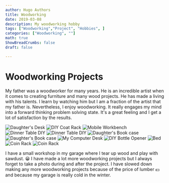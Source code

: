 ```yaml
---
author: Hugo Authors
title: Woodworking
date: 2019-03-08
description: My woodworking hobby 
tags: ["Woodworking","Project", "Hobbies", ]
categories: ["Woodworking", ""]
math: true
ShowBreadCrumbs: false
draft: false

---
```

# Woodworking Projects
My father was a woodworker for many years. He is an incredible artist when it comes to creating furniture and many wood projects. He has made a living with his talents. I learn by watching him but I am a fraction of the artist that my father is. Nevertheless, I enjoy woodworking. It really engages my mind into a forward thinking problem solving state. It's a great feeling and I get a lot of satisfaction by the results. 

![](/blog/Woodworking/IMG_3238.jpg "Daughter's Desk")
![](/blog/Woodworking/IMG_3671.JPG "DIY Coat Rack")
![](/blog/Woodworking/IMG_3729.jpg "Mobile Workbench")
![](/blog/Woodworking/IMG_3736.jpg "Dinner Table DIY")
![](/blog/Woodworking/IMG_9389.JPG "Dinner Table DIY")
![](/blog/Woodworking/IMG_3750(1).jpg "Daughter's Book case")
![](/blog/Woodworking/IMG_3789.jpg "Daughter's Book case")
![](/blog/Woodworking/IMG_5624(1).jpg "My Computer Desk")
![](/blog/Woodworking/IMG_1061.JPG "DIY Bottle Opener")
![](/blog/Woodworking/IMG_0935.JPG "Bed")
![](/blog/Woodworking/IMG_0895.JPG "Coin Rack")
![](/blog/Woodworking/IMG_1965.JPG "Coin Rack")

I have a small workshop in my garage where I tear up wood and play with sawdust. :grinning: I have made a lot more woodworking projects but I always forget to take a photo during and after the project. I have slowed down making any more woodworking projects because of the price of lumber :dollar: and because my garage is really cold in the winter. 